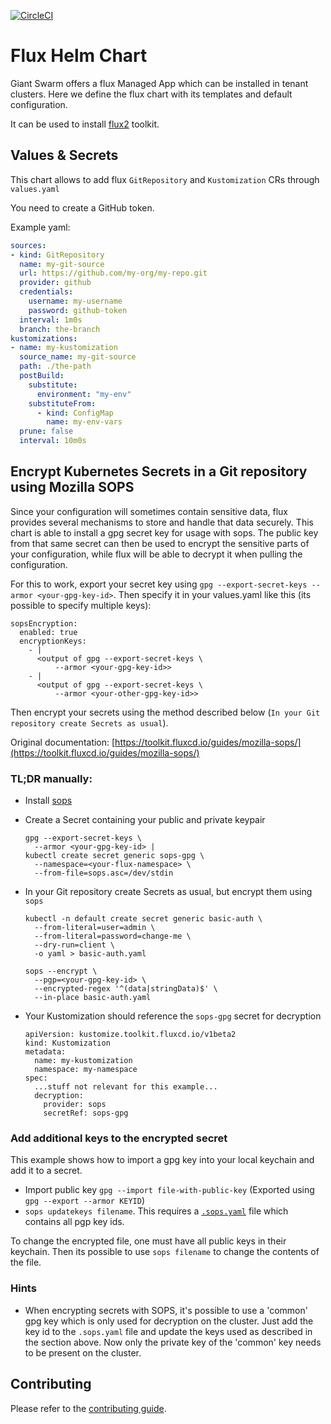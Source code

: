 [![CircleCI](https://circleci.com/gh/giantswarm/flux-app.svg?style=shield)](https://circleci.com/gh/giantswarm/flux-app)

# Flux Helm Chart

Giant Swarm offers a flux Managed App which can be installed in tenant clusters.
Here we define the flux chart with its templates and default configuration.

It can be used to install [flux2](https://github.com/fluxcd/flux2) toolkit.

## Values & Secrets

This chart allows to add flux `GitRepository` and `Kustomization` CRs through `values.yaml`

You need to create a GitHub token.

Example yaml:

```yaml
sources:
- kind: GitRepository
  name: my-git-source
  url: https://github.com/my-org/my-repo.git
  provider: github
  credentials:
    username: my-username
    password: github-token
  interval: 1m0s
  branch: the-branch
kustomizations:
- name: my-kustomization
  source_name: my-git-source
  path: ./the-path
  postBuild:
    substitute:
      environment: "my-env"
    substituteFrom:
      - kind: ConfigMap
        name: my-env-vars
  prune: false
  interval: 10m0s
```

## Encrypt Kubernetes Secrets in a Git repository using Mozilla SOPS

Since your configuration will sometimes contain sensitive data, flux provides several mechanisms to store and handle that data securely.
This chart is able to install a gpg secret key for usage with sops. The public key from that same secret can then be used to encrypt the sensitive parts of your configuration, while flux will be able to decrypt it when pulling the configuration.

For this to work, export your secret key using `gpg --export-secret-keys --armor <your-gpg-key-id>`. Then specify it in your values.yaml like this (its possible to specify multiple keys):

```
sopsEncryption:
  enabled: true
  encryptionKeys:
    - |
      <output of gpg --export-secret-keys \
          --armor <your-gpg-key-id>>
    - |
      <output of gpg --export-secret-keys \
          --armor <your-other-gpg-key-id>>
```

Then encrypt your secrets using the method described below (`In your Git repository create Secrets as usual`).

Original documentation: [https://toolkit.fluxcd.io/guides/mozilla-sops/](https://toolkit.fluxcd.io/guides/mozilla-sops/)

### TL;DR manually:

- Install [sops](https://github.com/mozilla/sops/releases)
- Create a Secret containing your public and private keypair

      gpg --export-secret-keys \
        --armor <your-gpg-key-id> |
      kubectl create secret generic sops-gpg \
        --namespace=<your-flux-namespace> \
        --from-file=sops.asc=/dev/stdin

- In your Git repository create Secrets as usual, but encrypt them using `sops`

      kubectl -n default create secret generic basic-auth \
        --from-literal=user=admin \
        --from-literal=password=change-me \
        --dry-run=client \
        -o yaml > basic-auth.yaml

      sops --encrypt \
        --pgp=<your-gpg-key-id> \
        --encrypted-regex '^(data|stringData)$' \
        --in-place basic-auth.yaml

- Your Kustomization should reference the `sops-gpg` secret for decryption

      apiVersion: kustomize.toolkit.fluxcd.io/v1beta2
      kind: Kustomization
      metadata:
        name: my-kustomization
        namespace: my-namespace
      spec:
        ...stuff not relevant for this example...
        decryption:
          provider: sops
          secretRef: sops-gpg

### Add additional keys to the encrypted secret

This example shows how to import a gpg key into your local keychain and add it to a secret.

- Import public key `gpg --import file-with-public-key` (Exported using `gpg --export --armor KEYID`)
- `sops updatekeys filename`. This requires a [`.sops.yaml`](https://github.com/mozilla/sops/tree/38b25bd449619e1d6da20e637702f7c73203aa44#updatekeys-command) file which contains all pgp key ids.

To change the encrypted file, one must have all public keys in their keychain. Then its possible to use `sops filename` to change the contents of the file.

### Hints

- When encrypting secrets with SOPS, it's possible to use a 'common' gpg key which is only used for decryption on the cluster. Just add the key id to the `.sops.yaml` file and update the keys used as described in the section above. Now only the private key of the 'common' key needs to be present on the cluster.

## Contributing

Please refer to the [contributing guide](https://github.com/giantswarm/flux-app/blob/master/CONTRIBUTING.md).
